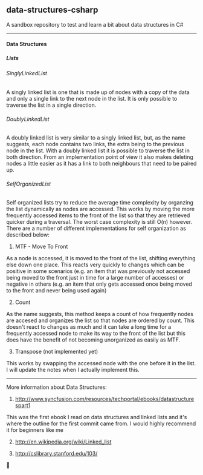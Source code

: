 ## data-structures-csharp

A sandbox repository to test and learn a bit about data structures in C#

***

#### Data Structures

##### Lists

###### SinglyLinkedList

A singly linked list is one that is made up of nodes with a copy of the data and only a single link to the next node in the list. It is only possible to traverse the list in a single direction.


###### DoublyLinkedList

A doubly linked list is very similar to a singly linked list, but, as the name suggests, each node contains two links, the extra being to the previous node in the list. With a doubly linked list it is possible to traverse the list in both direction. From an implementation point of view it also makes deleting nodes a little easier as it has a link to both neighbours that need to be paired up. 


###### SelfOrganizedList

Self organized lists try to reduce the average time complexity by organzing the list dynamically as nodes are accessed. This works by moving the more frequently accessed items to the front of the list so that they are retrieved quicker during a traversal. The worst case complexity is still O(n) however. There are a number of different implementations for self organization as described below:

1) MTF - Move To Front

As a node is accessed, it is moved to the front of the list, shifting everything else down one place. This reacts very quickly to changes which can be positive in some scenarios (e.g. an item that was previously not accessed being moved to the front just in time for a large number of accesses) or negative in others (e.g. an item that only gets accessed once being moved to the front and never being used again)

2) Count

As the name suggests, this method keeps a count of how frequently nodes are accesed and organizes the list so that nodes are ordered by count. This doesn't react to changes as much and it can take a long time for a frequently accessed node to make its way to the front of the list but this does have the benefit of not becoming unorganized as easily as MTF.

3) Transpose (not implemented yet)

This works by swapping the accessed node with the one before it in the list. I will update the notes when I actually implement this. 





***

More information about Data Structures:

1. http://www.syncfusion.com/resources/techportal/ebooks/datastructurespart1 

This was the first ebook I read on data structures and linked lists and it's where the outline for the first commit came from. I would highly recommend it for beginners like me

2. http://en.wikipedia.org/wiki/Linked_list 

3. http://cslibrary.stanford.edu/103/

:koala: